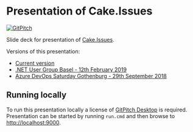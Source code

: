 # Presentation of Cake.Issues

[![GitPitch](https://gitpitch.com/assets/badge.svg)](https://gitpitch.com/pascalberger/Cake.Issues-Presentation)

Slide deck for presentation of [Cake.Issues](https://cake-contrib.github.io/Cake.Issues.Website).

Versions of this presentation:

* [Current version](https://gitpitch.com/pascalberger/Cake.Issues-Presentation)
* [.NET User Group Basel - 12th February 2019](https://gitpitch.com/pascalberger/Cake.Issues-Presentation/20190212-dotnet-usergroup-basel)
* [Azure DevOps Saturday Gothenburg - 29th September 2018](https://gitpitch.com/pascalberger/Cake.Issues-Presentation/20180929-azure-devops-saturday-gothenburg)

## Running locally

To run this presentation locally a license of [GitPitch Desktop] is required.
Presentation can be started by running `run.cmd` and then browse to [http://localhost:9000].

[GitPitch Desktop]: https://gitpitch.com/desktop
[http://localhost:9000]: http://localhost:9000
